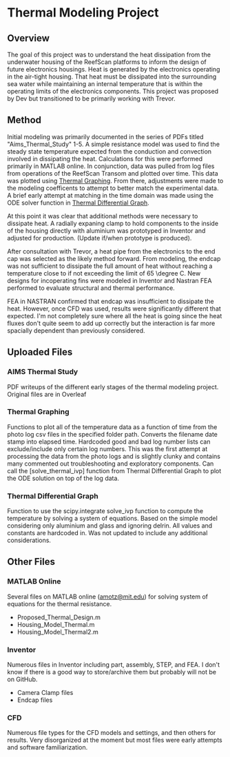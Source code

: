 # Thermal Modeling Project

## Overview
The goal of this project was to understand the heat dissipation from the underwater housing of the ReefScan platforms to inform the design of future electronics housings. Heat is generated by the electronics operating in the air-tight housing. That heat must be dissipated into the surrounding sea water while maintaining an internal temperature that is within the operating limits of the electronics components. This project was proposed by Dev but transitioned to be primarily working with Trevor.

## Method
Initial modeling was primarily documented in the series of PDFs titled "Aims_Thermal_Study" 1-5. A simple resistance model was used to find the steady state temperature expected from the conduction and convection involved in dissipating the heat. Calculations for this were performed primarily in MATLAB online. In conjunction, data was pulled from log files from operations of the ReefScan Transom and plotted over time. This data was plotted using [Thermal Graphing](ThermalGraphing.py). From there, adjustments were made to the modeling coefficents to attempt to better match the experimental data. A brief early attempt at matching in the time domain was made using the ODE solver function in [Thermal Differential Graph](ThermalDifferentialGraph.py).

At this point it was clear that additional methods were necessary to dissipate heat. A radially expaning clamp to hold components to the inside of the housing directly with aluminium was prototyped in Inventor and adjusted for production. (Update if/when prototype is produced).

After consultation with Trevor, a heat pipe from the electronics to the end cap was selected as the likely method forward. From modeling, the endcap was not sufficient to dissipate the full amount of heat without reaching a temperature close to if not exceeding the limit of 65 \degree C. New designs for incoperating fins were modeled in Inventor and Nastran FEA performed to evaluate structural and thermal performance.

FEA in NASTRAN confirmed that endcap was insufficient to dissipate the heat. However, once CFD was used, results were significantly different that expected. I'm not completely sure where all the heat is going since the heat fluxes don't quite seem to add up correctly but the interaction is far more spacially dependent than previously considered. 

## Uploaded Files
### AIMS Thermal Study
PDF writeups of the different early stages of the thermal modeling project. Original files are in Overleaf

### Thermal Graphing
Functions to plot all of the temperature data as a function of time from the photo log csv files in the specified folder path. Converts the filename date stamp into elapsed time. Hardcoded good and bad log number lists can exclude/include only certain log numbers. This was the first attempt at processing the data from the photo logs and is slightly clunky and contains many commented out troubleshooting and exploratory components. Can call the [solve_thermal_ivp] function from Thermal Differential Graph to plot the ODE solution on top of the log data.

### Thermal Differential Graph
Function to use the scipy.integrate solve_ivp function to compute the temperature by solving a system of equations. Based on the simple model considering only aluminium and glass and ignoring delrin. All values and constants are hardcoded in. Was not updated to include any additional considerations.

## Other Files
### MATLAB Online
Several files on MATLAB online (amotz@mit.edu) for solving system of equations for the thermal resistance.
- Proposed_Thermal_Design.m
- Housing_Model_Thermal.m
- Housing_Model_Thermal2.m

### Inventor
Numerous files in Inventor including part, assembly, STEP, and FEA. I don't know if there is a good way to store/archive them but probably will not be on GitHub.
- Camera Clamp files
- Endcap files

### CFD
Numerous file types for the CFD models and settings, and then others for results. Very disorganized at the moment but most files were early attempts and software familiarization. 